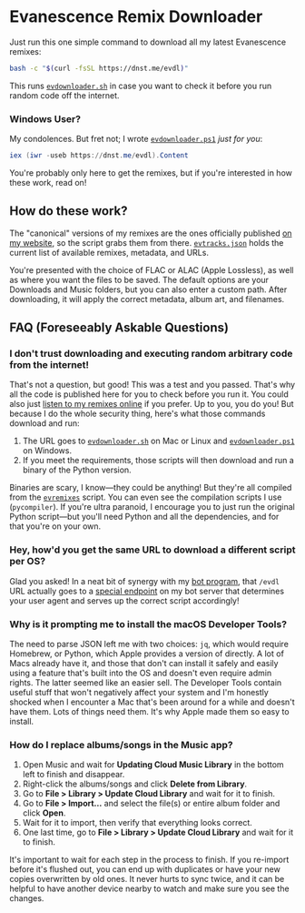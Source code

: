 # Evanescence Remix Downloader

Just run this one simple command to download all my latest Evanescence remixes:
```bash
bash -c "$(curl -fsSL https://dnst.me/evdl)"
```

This runs [`evdownloader.sh`](evdownloader.sh) in case you want to check it before you run random code off the internet.

### Windows User?

My condolences. But fret not; I wrote [`evdownloader.ps1`](evdownloader.ps1) *just for you*:

```ps1
iex (iwr -useb https://dnst.me/evdl).Content
```

You're probably only here to get the remixes, but if you're interested in how these work, read on!

## How do these work?

The "canonical" versions of my remixes are the ones officially published [on my website](https://music.dannystewart.com/evanescence/), so the script grabs them from there. [`evtracks.json`](evtracks.json) holds the current list of available remixes, metadata, and URLs.

You're presented with the choice of FLAC or ALAC (Apple Lossless), as well as where you want the files to be saved. The default options are your Downloads and Music folders, but you can also enter a custom path. After downloading, it will apply the correct metadata, album art, and filenames.

## FAQ (Foreseeably Askable Questions)

### I don't trust downloading and executing random arbitrary code from the internet!

That's not a question, but good! This was a test and you passed. That's why all the code is published here for you to check before you run it. You could also just [listen to my remixes online](https://music.dannystewart.com/evanescence/) if you prefer. Up to you, you do you! But because I do the whole security thing, here's what those commands download and run:

1. The URL goes to [`evdownloader.sh`](evdownloader.sh) on Mac or Linux and [`evdownloader.ps1`](evdownloader.ps1) on Windows.
2. If you meet the requirements, those scripts will then download and run a binary of the Python version.

Binaries are scary, I know—they could be anything! But they're all compiled from the [`evremixes`](src/evremixes/main.py) script. You can even see the compilation scripts I use (`pycompiler`). If you're ultra paranoid, I encourage you to just run the original Python script—but you'll need Python and all the dependencies, and for that you're on your own.

### Hey, how'd you get the same URL to download a different script per OS?

Glad you asked! In a neat bit of synergy with my [bot program](https://gitlab.dannystewart.com/danny/telegram-bots), that `/evdl` URL actually goes to a [special endpoint](https://gitlab.dannystewart.com/danny/telegram-bots/-/blob/main/app/startup/bots.py?ref_type=heads#L94) on my bot server that determines your user agent and serves up the correct script accordingly!

### Why is it prompting me to install the macOS Developer Tools?

The need to parse JSON left me with two choices: `jq`, which would require Homebrew, or Python, which Apple provides a version of directly. A lot of Macs already have it, and those that don't can install it safely and easily using a feature that's built into the OS and doesn't even require admin rights. The latter seemed like an easier sell. The Developer Tools contain useful stuff that won't negatively affect your system and I'm honestly shocked when I encounter a Mac that's been around for a while and doesn't have them. Lots of things need them. It's why Apple made them so easy to install.

### How do I replace albums/songs in the Music app?

1. Open Music and wait for **Updating Cloud Music Library** in the bottom left to finish and disappear.
2. Right-click the albums/songs and click **Delete from Library**.
3. Go to **File > Library > Update Cloud Library** and wait for it to finish.
4. Go to **File > Import…** and select the file(s) or entire album folder and click **Open**.
5. Wait for it to import, then verify that everything looks correct.
6. One last time, go to **File > Library > Update Cloud Library** and wait for it to finish.

It's important to wait for each step in the process to finish. If you re-import before it's flushed out, you can end up with duplicates or have your new copies overwritten by old ones. It never hurts to sync twice, and it can be helpful to have another device nearby to watch and make sure you see the changes.
